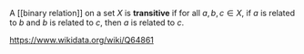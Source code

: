 A [[binary relation]] on a set $X$ is **transitive** if for all $a,b,c\in X$, if $a$ is related to $b$ and $b$ is related to $c$, then $a$ is related to $c$.

https://www.wikidata.org/wiki/Q64861